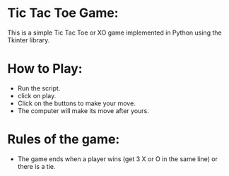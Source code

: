 # Tic Tac Toe Game:

This is a simple Tic Tac Toe or XO  game implemented in Python using the Tkinter library.

# How to Play:

- Run the script.
- click on play.
- Click on the buttons to make your move.
- The computer will make its move after yours.

# Rules of the game:

- The game ends when a player wins (get 3 X or O in the same line) or there is a tie.
